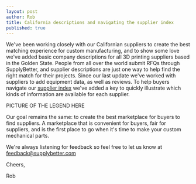 ```yaml
--- 
layout: post
author: Rob
title: California descriptions and navigating the supplier index
published: true
---
```


We've been working closely with our Californian suppliers to create the best matching experience for custom manufacturing, and to show some love we've added basic company descriptions for all 3D printing suppliers based in the Golden State. People from all over the world submit RFQs through SupplyBetter, and supplier descriptions are just one way to help find the right match for their projects. Since our last update we've worked with suppliers to add equipment data, as well as reviews. To help buyers navigate our [supplier index](http://www.supplybetter.com/suppliers) we've added a key to quickly illustrate which kinds of information are available for each supplier. 

PICTURE OF THE LEGEND HERE

Our goal remains the same: to create the best marketplace for buyers to find suppliers. A marketplace that is convenient for buyers, fair for suppliers, and is the first place to go when it's time to make your custom mechanical parts. 

We're always listening for feedback so feel free to let us know at feedback@supplybetter.com

Cheers,

Rob